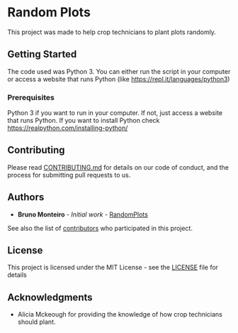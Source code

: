 # Random Plots

This project was made to help crop technicians to plant plots randomly. 

## Getting Started

The code used was Python 3. You can either run the script in your computer or access a website that runs Python (like https://repl.it/languages/python3)

### Prerequisites

Python 3 if you want to run in your computer. If not, just access a website that runs Python. If you want to install Python check https://realpython.com/installing-python/

## Contributing

Please read [CONTRIBUTING.md](https://gist.github.com/PurpleBooth/b24679402957c63ec426) for details on our code of conduct, and the process for submitting pull requests to us.

## Authors

* **Bruno Monteiro** - *Initial work* - [RandomPlots](https://github.com/brunomrlima/random_plots/)

See also the list of [contributors](https://github.com/brunomrlima/random_plots/contributors) who participated in this project.

## License

This project is licensed under the MIT License - see the [LICENSE](LICENSE) file for details

## Acknowledgments

* Alicia Mckeough for providing the knowledge of how crop technicians should plant.

